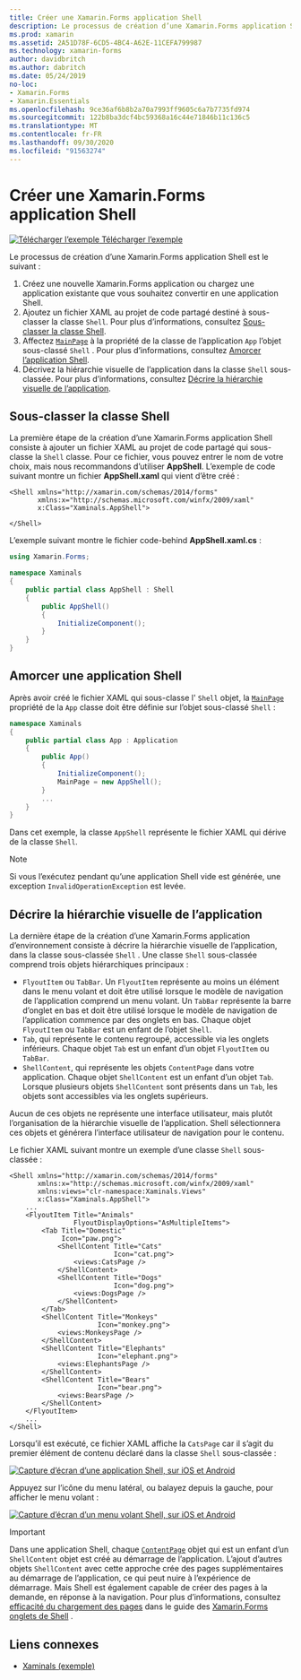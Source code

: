 ```yaml
---
title: Créer une Xamarin.Forms application Shell
description: Le processus de création d’une Xamarin.Forms application Shell consiste à créer un fichier XAML qui sous-classe la classe Shell, à définir la propriété MainPage de la classe App de l’application sur l’objet Shell sous-classé, puis à décrire la hiérarchie visuelle de l’application dans la classe Shell sous-classée.
ms.prod: xamarin
ms.assetid: 2A51D78F-6CD5-4BC4-A62E-11CEFA799987
ms.technology: xamarin-forms
author: davidbritch
ms.author: dabritch
ms.date: 05/24/2019
no-loc:
- Xamarin.Forms
- Xamarin.Essentials
ms.openlocfilehash: 9ce36af6b8b2a70a7993ff9605c6a7b7735fd974
ms.sourcegitcommit: 122b8ba3dcf4bc59368a16c44e71846b11c136c5
ms.translationtype: MT
ms.contentlocale: fr-FR
ms.lasthandoff: 09/30/2020
ms.locfileid: "91563274"
---
```

# <a name="create-a-no-locxamarinforms-shell-application"></a>Créer une Xamarin.Forms application Shell

[![Télécharger l’exemple](~/media/shared/download.png) Télécharger l’exemple](https://docs.microsoft.com/samples/xamarin/xamarin-forms-samples/userinterface-xaminals/)

Le processus de création d’une Xamarin.Forms application Shell est le suivant :

1. Créez une nouvelle Xamarin.Forms application ou chargez une application existante que vous souhaitez convertir en une application Shell.
1. Ajoutez un fichier XAML au projet de code partagé destiné à sous-classer la classe `Shell`. Pour plus d’informations, consultez [Sous-classer la classe Shell](#subclass-the-shell-class).
1. Affectez [`MainPage`](xref:Xamarin.Forms.Application.MainPage) à la propriété de la classe de l’application `App` l’objet sous-classé `Shell` . Pour plus d’informations, consultez [Amorcer l’application Shell](#bootstrap-the-shell-application).
1. Décrivez la hiérarchie visuelle de l’application dans la classe `Shell` sous-classée. Pour plus d’informations, consultez [Décrire la hiérarchie visuelle de l’application](#describe-the-visual-hierarchy-of-the-application).

## <a name="subclass-the-shell-class"></a>Sous-classer la classe Shell

La première étape de la création d’une Xamarin.Forms application Shell consiste à ajouter un fichier XAML au projet de code partagé qui sous-classe la `Shell` classe. Pour ce fichier, vous pouvez entrer le nom de votre choix, mais nous recommandons d’utiliser **AppShell**. L’exemple de code suivant montre un fichier **AppShell.xaml** qui vient d’être créé :

```xaml
<Shell xmlns="http://xamarin.com/schemas/2014/forms"
       xmlns:x="http://schemas.microsoft.com/winfx/2009/xaml"
       x:Class="Xaminals.AppShell">

</Shell>
```

L’exemple suivant montre le fichier code-behind **AppShell.xaml.cs** :

```csharp
using Xamarin.Forms;

namespace Xaminals
{
    public partial class AppShell : Shell
    {
        public AppShell()
        {
            InitializeComponent();
        }
    }
}
```

## <a name="bootstrap-the-shell-application"></a>Amorcer une application Shell

Après avoir créé le fichier XAML qui sous-classe l' `Shell` objet, la [`MainPage`](xref:Xamarin.Forms.Application.MainPage) propriété de la `App` classe doit être définie sur l’objet sous-classé `Shell` :

```csharp
namespace Xaminals
{
    public partial class App : Application
    {
        public App()
        {
            InitializeComponent();
            MainPage = new AppShell();
        }
        ...
    }
}
```

Dans cet exemple, la classe `AppShell` représente le fichier XAML qui dérive de la classe `Shell`.

> [!NOTE]
> Si vous l’exécutez pendant qu’une application Shell vide est générée, une exception `InvalidOperationException` est levée.

## <a name="describe-the-visual-hierarchy-of-the-application"></a>Décrire la hiérarchie visuelle de l’application

La dernière étape de la création d’une Xamarin.Forms application d’environnement consiste à décrire la hiérarchie visuelle de l’application, dans la classe sous-classée `Shell` . Une classe `Shell` sous-classée comprend trois objets hiérarchiques principaux :

- `FlyoutItem` ou `TabBar`. Un `FlyoutItem` représente au moins un élément dans le menu volant et doit être utilisé lorsque le modèle de navigation de l’application comprend un menu volant. Un `TabBar` représente la barre d’onglet en bas et doit être utilisé lorsque le modèle de navigation de l’application commence par des onglets en bas. Chaque objet `FlyoutItem` ou `TabBar` est un enfant de l’objet `Shell`.
- `Tab`, qui représente le contenu regroupé, accessible via les onglets inférieurs. Chaque objet `Tab` est un enfant d’un objet `FlyoutItem` ou `TabBar`.
- `ShellContent`, qui représente les objets `ContentPage` dans votre application. Chaque objet `ShellContent` est un enfant d’un objet `Tab`. Lorsque plusieurs objets `ShellContent` sont présents dans un `Tab`, les objets sont accessibles via les onglets supérieurs.

Aucun de ces objets ne représente une interface utilisateur, mais plutôt l’organisation de la hiérarchie visuelle de l’application. Shell sélectionnera ces objets et générera l’interface utilisateur de navigation pour le contenu.

Le fichier XAML suivant montre un exemple d’une classe `Shell` sous-classée :

```xaml
<Shell xmlns="http://xamarin.com/schemas/2014/forms"
       xmlns:x="http://schemas.microsoft.com/winfx/2009/xaml"
       xmlns:views="clr-namespace:Xaminals.Views"
       x:Class="Xaminals.AppShell">
    ...
    <FlyoutItem Title="Animals"
                FlyoutDisplayOptions="AsMultipleItems">
        <Tab Title="Domestic"
             Icon="paw.png">
            <ShellContent Title="Cats"
                          Icon="cat.png">
                <views:CatsPage />
            </ShellContent>
            <ShellContent Title="Dogs"
                          Icon="dog.png">
                <views:DogsPage />
            </ShellContent>
        </Tab>
        <ShellContent Title="Monkeys"
                      Icon="monkey.png">
            <views:MonkeysPage />
        </ShellContent>
        <ShellContent Title="Elephants"
                      Icon="elephant.png">  
            <views:ElephantsPage />
        </ShellContent>
        <ShellContent Title="Bears"
                      Icon="bear.png">
            <views:BearsPage />
        </ShellContent>
    </FlyoutItem>
    ...
</Shell>
```

Lorsqu’il est exécuté, ce fichier XAML affiche la `CatsPage` car il s’agit du premier élément de contenu déclaré dans la classe `Shell` sous-classée :

[![Capture d’écran d’une application Shell, sur iOS et Android](create-images/cats.png "Application Shell")](create-images/cats-large.png#lightbox "Application Shell")

Appuyez sur l’icône du menu latéral, ou balayez depuis la gauche, pour afficher le menu volant :

[![Capture d’écran d’un menu volant Shell, sur iOS et Android](create-images/flyout-reduced.png "Menu volant Shell")](create-images/flyout-reduced-large.png#lightbox "Menu volant Shell")

> [!IMPORTANT]
> Dans une application Shell, chaque [`ContentPage`](xref:Xamarin.Forms.ContentPage) objet qui est un enfant d’un `ShellContent` objet est créé au démarrage de l’application. L’ajout d’autres objets `ShellContent` avec cette approche crée des pages supplémentaires au démarrage de l’application, ce qui peut nuire à l’expérience de démarrage. Mais Shell est également capable de créer des pages à la demande, en réponse à la navigation. Pour plus d’informations, consultez [efficacité du chargement des pages](tabs.md#efficient-page-loading) dans le guide des [ Xamarin.Forms onglets de Shell](tabs.md) .

## <a name="related-links"></a>Liens connexes

- [Xaminals (exemple)](/samples/xamarin/xamarin-forms-samples/userinterface-xaminals/)